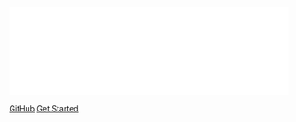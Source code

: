 ![logo](assets/images/icon.svg)

<div class="buttons">
  <a href="https://github.com/ciklum-digital/internship-2.0" target="_blank"><span>GitHub</span></a>
  <a href="#/README"><span>Get Started</span></a>
</div>
